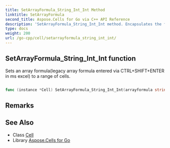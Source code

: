 ```yaml
---
title: SetArrayFormula_String_Int_Int Method 
linktitle: SetArrayFormula
second_title: Aspose.Cells for Go via C++ API Reference
description: 'SetArrayFormula_String_Int_Int method. Encapsulates the function that represents setarrayformula in Go.'
type: docs
weight: 200
url: /go-cpp/cell/setarrayformula_string_int_int/
---
```


## SetArrayFormula_String_Int_Int function

Sets an array formula(legacy array formula entered via CTRL+SHIFT+ENTER in ms excel) to a range of cells.

```go

func (instance *Cell) SetArrayFormula_String_Int_Int(arrayformula string, rownumber int32, columnnumber int32)  error

```

## Remarks


## See Also

* Class [Cell](../)
* Library [Aspose.Cells for Go](../../)

